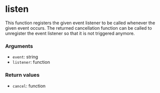 # listen

This function registers the given event listener to be called whenever the given
event occurs. The returned cancellation function can be called to unregister the
event listener so that it is not triggered anymore.

### Arguments

  - `event`: string
  - `listener`: function

### Return values

  - `cancel`: function
